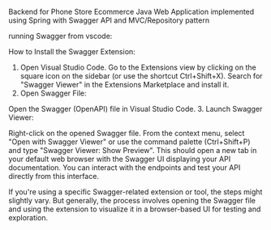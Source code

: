 Backend for Phone Store Ecommerce Java Web Application implemented using Spring with Swagger API and MVC/Repository pattern

running Swagger from vscode: 

How to Install the Swagger Extension:
1. Open Visual Studio Code.
Go to the Extensions view by clicking on the square icon on the sidebar (or use the shortcut Ctrl+Shift+X).
Search for "Swagger Viewer" in the Extensions Marketplace and install it.
2. Open Swagger File:

Open the Swagger (OpenAPI) file in Visual Studio Code.
3. Launch Swagger Viewer:

Right-click on the opened Swagger file.
From the context menu, select "Open with Swagger Viewer" or use the command palette (Ctrl+Shift+P) and type "Swagger Viewer: Show Preview".
This should open a new tab in your default web browser with the Swagger UI displaying your API documentation. You can interact with the endpoints and test your API directly from this interface.

If you're using a specific Swagger-related extension or tool, the steps might slightly vary. But generally, the process involves opening the Swagger file and using the extension to visualize it in a browser-based UI for testing and exploration.

